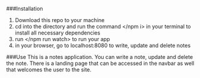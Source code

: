###Installation
1. Download this repo to your machine
2. cd into the directory and run the command </npm i> in your terminal to install all necessary dependencies
3. run </npm run watch> to run your app
4. in your browser, go to localhost:8080 to write, update and delete notes

###Use
This is a notes application. You can write a note, update and delete the note.  There is a landing page that can be accessed in the navbar as well that welcomes the user to the site. 